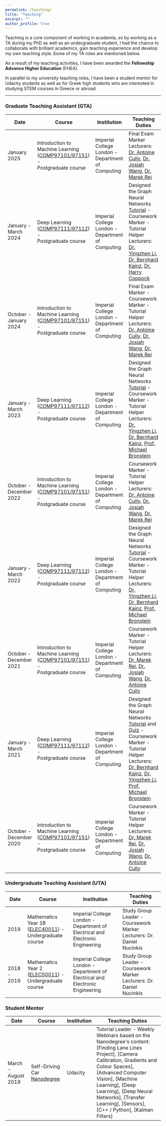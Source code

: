 ```yaml
---
permalink: /teaching/
title: "Teaching"
excerpt: ""
author_profile: true
---
```


Teaching is a core component of working in academia, so by working as a TA during my PhD as well as an undergraduate student, I had the chance to collaborate with brilliant academics, gain teaching experience and develop my own teaching style. Some of my TA roles are mentioned below. 

As a result of my teaching activities, I have been awarded the **Fellowship Advance Higher Education** (FHEA). 

In parallel to my university teaching roles, I have been a student mentor for Udacity students as well as for Greek high students who are interested in studying STEM courses in Greece or abroad.

---

### Graduate Teaching Assistant (GTA) 

| Date  | Course | Institution | Teaching Duties |
| -------- | -------- | -------- | -------- |
| January 2025 | Introduction to Machine Learning ([COMP97101/97151](https://www.imperial.ac.uk/computing/current-students/courses/70050/)) - <br /> Postgraduate course | Imperial College London - Department of Computing | Final Exam Marker <br /> Lecturers: [Dr. Antoine Cully](https://www.imperial.ac.uk/people/a.cully), [Dr. Josiah Wang](http://www.josiahwang.com/), [Dr. Marek Rei](https://www.marekrei.com/) |
| January - March 2024 | Deep Learning ([COMP97111/97112](https://www.imperial.ac.uk/computing/current-students/courses/70010/)) - <br /> Postgraduate course | Imperial College London - Department of Computing | Designed the Graph Neural Networks [Tutorial](https://www.doc.ic.ac.uk/~bkainz/teaching/DL/T09_GCNs.pdf) - Coursework Marker - Tutorial Helper <br /> Lecturers: [Dr. Yingzhen Li](https://www.imperial.ac.uk/people/yingzhen.li), [Dr. Bernhard Kainz](https://www.imperial.ac.uk/people/b.kainz), [Dr. Harry Coppock](https://harrycoppock.com/) |
| October - January 2024 | Introduction to Machine Learning ([COMP97101/97151](https://www.imperial.ac.uk/computing/current-students/courses/70050/)) - <br /> Postgraduate course | Imperial College London - Department of Computing | Final Exam Marker - Coursework Marker - Tutorial Helper <br /> Lecturers: [Dr. Antoine Cully](https://www.imperial.ac.uk/people/a.cully), [Dr. Josiah Wang](http://www.josiahwang.com/), [Dr. Marek Rei](https://www.marekrei.com/) |
| January - March 2023 | Deep Learning ([COMP97111/97112](https://www.imperial.ac.uk/computing/current-students/courses/70010/)) - <br /> Postgraduate course | Imperial College London - Department of Computing | Designed the Graph Neural Networks [Tutorial](https://www.doc.ic.ac.uk/~bkainz/teaching/DL/T09_GCNs.pdf) - Coursework Marker - Tutorial Helper <br /> Lecturers: [Dr. Yingzhen Li](https://www.imperial.ac.uk/people/yingzhen.li), [Dr. Bernhard Kainz](https://www.imperial.ac.uk/people/b.kainz), [Prof. Michael Bronstein](https://www.imperial.ac.uk/people/m.bronstein) |
| October - December 2022 | Introduction to Machine Learning ([COMP97101/97151](https://www.imperial.ac.uk/computing/current-students/courses/70050/)) - <br /> Postgraduate course | Imperial College London - Department of Computing | Coursework Marker - Tutorial Helper <br /> Lecturers: [Dr. Antoine Cully](https://www.imperial.ac.uk/people/a.cully), [Dr. Josiah Wang](http://www.josiahwang.com/), [Dr. Marek Rei](https://www.marekrei.com/) |
| January - March 2022 | Deep Learning ([COMP97111/97112](https://www.imperial.ac.uk/computing/current-students/courses/70010/)) - <br /> Postgraduate course | Imperial College London - Department of Computing | Designed the Graph Neural Networks [Tutorial](https://www.doc.ic.ac.uk/~bkainz/teaching/DL/T09_GCNs.pdf) - Coursework Marker - Tutorial Helper <br /> Lecturers: [Dr. Yingzhen Li](https://www.imperial.ac.uk/people/yingzhen.li), [Dr. Bernhard Kainz](https://www.imperial.ac.uk/people/b.kainz), [Prof. Michael Bronstein](https://www.imperial.ac.uk/people/m.bronstein) |
| October - December 2021 | Introduction to Machine Learning ([COMP97101/97151](https://www.imperial.ac.uk/computing/current-students/courses/70050/)) - <br /> Postgraduate course | Imperial College London - Department of Computing | Coursework Marker - Tutorial Helper <br /> Lecturers: [Dr. Marek Rei](https://www.marekrei.com/), [Dr. Josiah Wang](http://www.josiahwang.com/), [Dr. Antoine Cully](https://www.imperial.ac.uk/people/a.cully) |
| January - March 2021 | Deep Learning ([COMP97111/97112](https://www.imperial.ac.uk/computing/current-students/courses/70010/)) - <br /> Postgraduate course | Imperial College London - Department of Computing | Designed the Graph Neural Networks [Tutorial](https://www.doc.ic.ac.uk/~bkainz/teaching/DL/T09_GCNs.pdf) and [Quiz](https://quizizz.com/admin/quiz/6033e5f2636d8c001b08eb6a/deep-learning-gnns) - Coursework Marker - Tutorial Helper <br /> Lecturers: [Dr. Bernhard Kainz](https://www.imperial.ac.uk/people/b.kainz), [Dr. Yingzhen Li](https://www.imperial.ac.uk/people/yingzhen.li), [Prof. Michael Bronstein](https://www.imperial.ac.uk/people/m.bronstein) |
| October - December 2020 | Introduction to Machine Learning ([COMP97101/97151](https://www.imperial.ac.uk/computing/current-students/courses/70050/)) - <br /> Postgraduate course | Imperial College London - Department of Computing | Coursework Marker - Tutorial Helper <br /> Lecturers: [Dr. Marek Rei](https://www.marekrei.com/), [Dr. Josiah Wang](http://www.josiahwang.com/), [Dr. Antoine Cully](https://www.imperial.ac.uk/people/a.cully) |


### Undergraduate Teaching Assistant (UTA)

| Date  | Course | Institution | Teaching Duties |
| -------- | -------- | -------- | -------- | 
| 2019 | Mathematics Year 1B ([ELEC40011](http://intranet.ee.ic.ac.uk/electricalengineering/eecourses_t4/course_content.asp?c=ELEC40011&s=I1)) - <br /> Undergraduate course | Imperial College London - Department of Electrical and Electronic Engineering | Study Group Leader - Coursework Marker <br /> Lecturers: Dr. Daniel Nucinkis |
| 2018 -  2019 | Mathematics Year 2 ([ELEC50011](http://intranet.ee.ic.ac.uk/electricalengineering/eecourses_t4/course_content.asp?c=ELEC50011B&s=I2)) - <br /> Undergraduate course | Imperial College London - Department of Electrical and Electronic Engineering | Study Group Leader - Coursework Marker <br /> Lecturers: Dr. Daniel Nucinkis |

### Student Mentor

| Date  | Course | Institution | Teaching Duties |
| -------- | -------- | -------- | -------- | 
| March - August 2019 | Self-Driving Car [Nanodegree](https://www.udacity.com/course/self-driving-car-engineer-nanodegree--nd0013) | Udacity | Tutorial Leader - Weekly Webinars based on the Nanodegree's content: <br /> [Finding Lane Lines Project], [Camera Calibration, Gradients and Colour Spaces], [Advanced Computer Vision], [Machine Learning], [Deep Learning], [Deep Neural Networks], [Transfer Learning], [Sensors], [C++ / Python], [Kalman Filters] |

